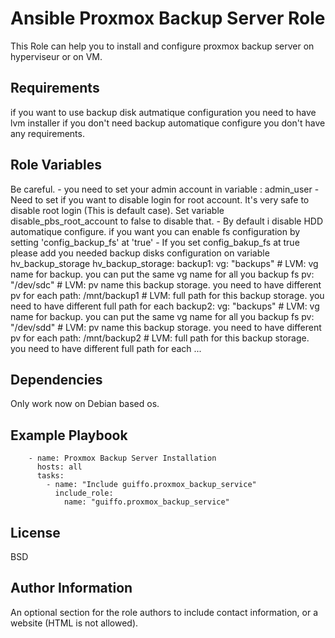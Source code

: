 Ansible Proxmox Backup Server Role
=========

This Role can help you to install and configure proxmox backup server on hyperviseur or on VM. 

Requirements
------------

if you want to use backup disk autmatique configuration you need to have lvm installer if you don't need backup automatique configure you don't have any requirements. 

Role Variables
--------------

Be careful. 
    - you need to set your admin account in variable : admin_user
    - Need to set if you want to disable login for root account. It's very safe to disable root login (This is default case). Set variable disable_pbs_root_account to false to disable that. 
    - By default i disable HDD automatique configure. if you want you can enable fs configuration by setting 'config_backup_fs' at 'true' 
    - If you set config_bakup_fs at true please add you needed backup disks configuration on variable hv_backup_storage
        hv_backup_storage:
          backup1:
            vg: "backups"        # LVM: vg name for backup. you can put the same vg name for all you backup fs
            pv: "/dev/sdc"       # LVM: pv name this backup storage. you need to have different pv for each
            path: /mnt/backup1   # LVM: full path for this backup storage. you need to have different full path for each
          backup2:
            vg: "backups"        # LVM: vg name for backup. you can put the same vg name for all you backup fs
            pv: "/dev/sdd"       # LVM: pv name this backup storage. you need to have different pv for each
            path: /mnt/backup2   # LVM: full path for this backup storage. you need to have different full path for each
         ...
     

Dependencies
------------

Only work now on Debian based os.

Example Playbook
----------------

        - name: Proxmox Backup Server Installation
          hosts: all
          tasks:
            - name: "Include guiffo.proxmox_backup_service"
              include_role:
                name: "guiffo.proxmox_backup_service"

License
-------

BSD

Author Information
------------------

An optional section for the role authors to include contact information, or a website (HTML is not allowed).
